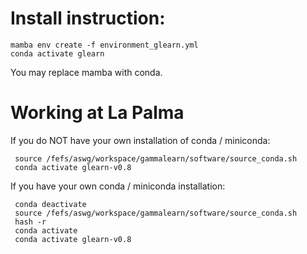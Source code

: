 # Install  instruction:

```
mamba env create -f environment_glearn.yml
conda activate glearn
```

You may replace mamba with conda.


# Working at La Palma


If you do NOT have your own installation of conda / miniconda:
```
 source /fefs/aswg/workspace/gammalearn/software/source_conda.sh
 conda activate glearn-v0.8
```
If you have your own conda / miniconda installation:
```
 conda deactivate
 source /fefs/aswg/workspace/gammalearn/software/source_conda.sh
 hash -r
 conda activate
 conda activate glearn-v0.8
 ```
